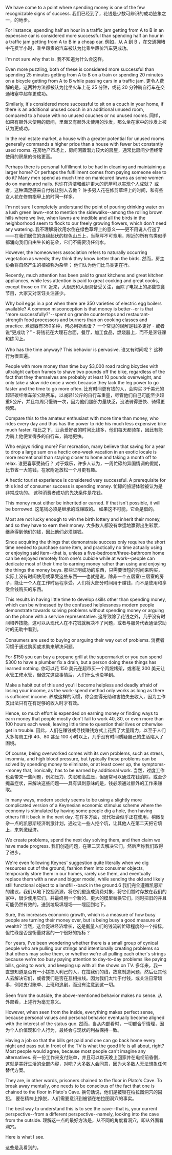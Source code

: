 We  have  come  to  a  point  where  spending  money  is  one  of  the  few recognizable signs of success. 
我们已经到了，花钱是少数可辨识的成功迹象之一，的地步。

For instance, spending half an hour in a traffic jam getting  from  A  to  B  in  an  expensive  car  is  considered  more  successful  than spending half an hour in a traffic jam getting from A to B in a cheap car. 
例如，从 A 到 B ，在交通拥堵中花费半小时，乘坐昂贵的汽车被认为比乘坐廉价汽车更成功。

I'm not sure  why  that  is. 
我不知道为什么会这样。

 Even  more  puzzling,  both  of  these  is  considered  more successful than spending 25 minutes getting from A to B on a train or spending 20 minutes on a bicycle getting from A to B while passing cars in a traffic jam.
更令人费解的是，这两种方法都被认为比坐火车上花 25 分钟，或花 20 分钟骑自行车在交通堵塞中超车更成功。

Similarly, it's considered more successful to sit on a couch in your home, if there is an additional unused couch in an additional unused room, compared to a house with no unused couches or no unused rooms. 
同样，如果有额外未使用的房间，里面又有额外未使用的沙发，那么坐在家中的沙发上被认为更成功。

In the real estate market, a house with a greater potential for unused rooms generally commands a higher price  than  a  house  with  fewer  but  constantly  used  rooms. 
在房地产市场上，房间闲置潜力较大的房屋，通常比房间少但经常使用的房屋的价格更高。

 Perhaps  there  is personal fulfillment to be had in cleaning and maintaining a larger home? 
Or perhaps the fulfillment comes from paying someone else to do it? 
Many men spend as much time on manicured lawns as some women do on manicured  nails. 
也许在清洁和维护更大的房屋可以实现个人成就？
或者，这种满足感来自付钱让别人去做？
许多男人花在修剪草坪上的时间，和有些女人花在修剪指甲上的时间一样多。

 I'm  not  sure  I  completely  understand  the  point  of  pouring drinking water on a lush green lawn--not to mention the sidewalks--among the rolling brown hills where we live, when lawns are inedible and all the birds in the neighborhood seem to flock to our freely growing flowers, which don't need any  watering. 
我不理解将饮用水倒在绿色草坪上的意义——更不用说人行道了——在我们居住的连绵起伏的棕色山丘上，当草坪不可食用，附近的所有鸟类似乎都涌向我们自由生长的花朵，它们不需要浇任何水。

 However,  the  homeowners  association  refers  to  naturally occurring vegetation as weeds; they think they know better than the birds.
然而，房主协会将自然产生的植被称为杂草； 他们认为他们比鸟类更在行。

Recently, much attention has been paid to great kitchens and great kitchen appliances, while less attention is paid to great cooking and great cooks, except those on TV. 
近来，大厨房和大厨具备受关注，而除了电视上的那些饮食节目，大家又对烹饪关注甚少。

Why boil eggs in a pot when there are 350 varieties of electric egg boilers available? A common misconception is that money is better--or is that "more successfully?"--spent on granite countertops and restaurant-strength food processors and burners than on cooking classes and practice. 
煮蛋器有350多种，何必用锅煮蛋？ 一个常见的误解是钱多更好 - 或者说“更成功？” - 将钱花在大理石台面，餐厅，加工食品，燃烧器上，而不是烹饪课和练习上。

Who has the time anyway?
This behavior is pervasive. 
谁又有时间呢？
这种行为很普遍。

People with more money than time buy $3,000 road racing bicycles with ultralight carbon frames to shave two pounds off the bike, regardless of the fact that they themselves are probably at least 10 pounds overweight, and only take a slow ride once a week because they lack the leg power to go faster and the time to go more often. 
比有时间更有钱的人，会购买 3千美元的超轻碳纤维车架公路赛车，以减轻1公斤的自行车重量，尽管他们自己可能至少超重5公斤，并且每周只慢骑一次，因为他们腿部力量缺乏，没法骑得更快、骑得更频繁。

Compare this to the amateur enthusiast with more time than money, who rides every day and thus has the power  to  ride  his  much  less  expensive  bike  much  faster. 
相比之下，业余爱好者的时间比钱多，他们每天都骑车，因此有能力骑上他便宜得多的自行车，骑地更快。

 Who  enjoys  riding more?
For recreation, many believe that saving for a year to drop a large sum on a hectic one-week vacation in an exotic locale is more recreational than staying closer to home and taking a month off to relax. 
谁更喜享受骑行？
对于娱乐，许多人认为，一周忙碌的异国情调的假期，比节省一大笔钱，在家附近放松一个月更有趣。

A hectic tourist experience is considered very successful.
A prerequisite for this kind of consumer success  is  spending  money. 
忙碌的旅游体验被认为是非常成功的。
这种消费者成功的先决条件是花钱。

 This money  must  either  be  inherited  or  earned. 
 If  that  isn't  possible,  it  will  be borrowed. 
这笔钱必须是继承的或赚取的。
如果这不可能，它会是借的。

Most are not lucky enough to win the birth lottery and inherit their money, and so they have to earn their money. 
大多数人都没有幸运地赢得出生彩票，继承得到他们的钱，因此他们必须赚钱。

Since acquiring the things that demonstrate success only requires the short time needed to purchase some item, and practically no time actually using or enjoying said item--that is, unless a five-bedroom/three-bathroom home can be enjoyed remotely from one's cubicle while at work--people can dedicate most of their time to earning money rather than using and enjoying the things the money buys.
那些证明成功的东西，只需要很短的时间来购买，实际上没有时间使用或享受这些东西——也就是说，除非一个五居室/三居室的房子，能让一个人在工作时远程享受。人们将大部分时间用于赚钱，而不是使用和享受金钱购买的东西。


This results in having little time to develop skills other than spending money, which  can  be  witnessed  by  the  confused  helplessness  modern  people demonstrate towards solving problems without spending money or arguing on the  phone  with  a  service  representative. 
这导致除了花钱之外，几乎没有时间培养技能，这可以从现代人在不花钱就解决不了问题，或者与服务代表通话求助时的无助中看到。

 Consumers  are  used  to  buying  or arguing their way out of problems. 
消费者习惯于通过购买或求助来解决问题。

For $150 you can buy a propane grill at the supermarket or you can spend $300 to have a plumber fix a drain, but a person doing  these  things  has  learned  nothing. 
你可以花 150 美元在超市买一个丙烷烤架，或者花 300 美元让水管工修水管，但做完这些事情后，人们什么也没学到。

 Make  a  habit  out  of  this  and  you'll become  helpless  and  deadly  afraid  of  losing  your  income,  as  the  work-spend method only works as long as there is sufficient income.
养成这样的习惯，你会变得无助和害怕失去收入，因为工作支出法只有在有足够的收入时才有效。

Hence, so much effort is expended on earning money or finding ways to earn money that people mostly don't fail to work 40, 80, or even more than 100 hours each week, leaving little time to question their lives or otherwise get in trouble.
因此，人们在赚钱或寻找赚钱方式上花费了大量精力，以至于人们大多每周工作 40、80 甚至 100 小时以上，几乎没有时间质疑自己的生活陷入了困境。

Of  course,  being  overworked  comes  with  its  own  problems,  such  as  stress, insomnia, and high blood pressure, but typically these problems can be solved by spending money to eliminate, or at least cover up, the symptoms--money that, ironically, has to be earned by additional work. 
当然，过度工作也会带来一些问题，例如压力、失眠和高血压，但通常可以通过花钱消除，或至少掩盖症状，来解决这些问题——具有讽刺意味的是，钱必须通过额外的工作来赚取。

In many ways, modern society seems to be using a slightly more complicated version of a Keynesian economic stimulus scheme where the economy is stimulated by having some people dig a hole, then having others fill it back in the next day. 
在许多方面，现代社会似乎正在使用，稍微复杂一点的凯恩斯经济刺激计划，通过让一些人挖个坑，让其他人在第二天把它填上，来刺激经济。

We create problems, spend the next day solving them, and then claim we have made progress. 
我们创造问题，在第二天去解决它们，然后声称我们取得了进步。

We're even following Keynes' suggestion quite literally when we dig resources out of the ground,  fashion  them  into  consumer  objects,  temporarily  store  them  in  our homes,  rarely  use  them,  and  eventually  replace  them  with  a  new  and  bigger model, while sending the old and likely still functional object to a landfill--back in the ground.6 
我们完全遵循凯恩斯的建议，我们从地下挖掘资源，将它们塑造成消费对象，将它们暂时存放在我们的家中，很少使用它们，并最终用一个新的、更大的模型替换它们，同时把旧的并且可能仍然有效的，送到垃圾填埋场——埋回到地下。

Sure, this increases economic growth, which is a measure of how busy people are turning their money over, but is being busy a good measure of wealth?
当然，这会促进经济增长，这是衡量人们的钱流转忙碌程度的一个指标，但忙碌是否是衡量财富的一个很好的指标？

For  years,  I've  been  wondering  whether  there  is  a  small  group  of  cynical people who are pulling our strings and intentionally creating problems so that others may solve them, or whether we're all pulling each other's strings because we're too busy paying attention to day-to-day problems like paying bills, going to work, and keeping up with all the shows on TV.
多年来，我一直想知道是否有一小搓损人利己的人，在拉我们的线，故意制造问题，然后让其他人去解决它们，或者我们是否在互相拉线。因为我们太忙于付钱，或关注日常琐事，例如支付账单、上班和追剧，而没有注意到这一切。

Seen  from  the  outside,  the  above-mentioned  behavior  makes  no  sense.
从外部看，上述行为毫无意义。

However, when seen from the inside, everything makes perfect sense, because personal  values  and  personal  behavior  eventually  become  aligned  with  the interest of the status quo. 
然而，当从内部看时，一切都合乎情理，因为个人价值观和个人行为，最终会与现状的利益保持一致。

Having a job so that the bills get paid and one can go back home every night and pass out in front of the TV is what the good life is all about, right? Most people would agree, because most people can't imagine any alternatives. 
有一份工作来支付账单，并且可以每天晚上回家并在电视前昏倒，这就是美好生活的全部内容，对吧？大多数人会同意，因为大多数人无法想象任何替代方案。

They are, in other words, prisoners chained to the floor in Plato's Cave.
To break away mentally, one needs to be conscious of the fact that one is chained to the floor in Plato's Cave. 
换句话说，他们是被锁在柏拉图洞穴的囚犯。
要在精神上挣脱，人们需要意识到被锁在柏拉图洞穴的事实。

The best way to understand this is to see the cave--that  is,  your  current  perspective--from  a  different  perspective--namely, looking into the cave from the outside. 
理解这一点的最好方法是，从不同的角度看洞穴，即从外面看洞穴。

Here is what I see.

这些是我看到的。
